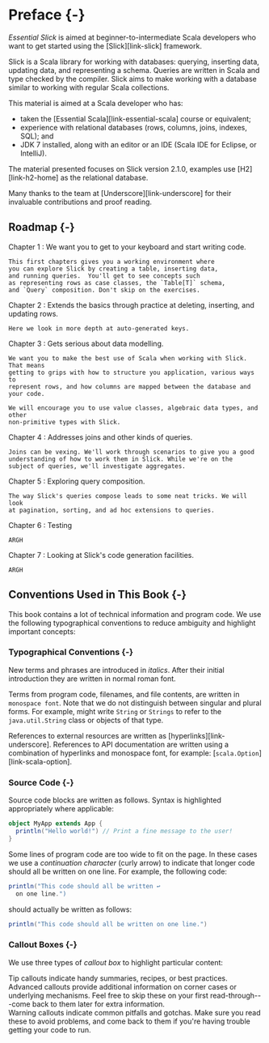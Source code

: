 # Preface {-}

*Essential Slick* is aimed at beginner-to-intermediate Scala developers who want to get started using the [Slick][link-slick] framework.

Slick is a Scala library for working with databases: querying, inserting data, updating data, and representing a schema.  Queries are written in Scala and type checked by the compiler. Slick aims to make working with a database similar to working with regular Scala collections.

This material is aimed at a Scala developer who has:

* taken the [Essential Scala][link-essential-scala] course or equivalent;
* experience with relational databases (rows, columns, joins, indexes, SQL); and
* JDK 7 installed, along with an editor or an IDE (Scala IDE for Eclipse, or IntelliJ).

The material presented focuses on Slick version 2.1.0, examples use [H2][link-h2-home] as the relational database.

Many thanks to the team at [Underscore][link-underscore] for their invaluable contributions and proof reading.


## Roadmap {-}


Chapter 1
:   We want you to get to your keyboard and start writing code.

    This first chapters gives you a working environment where
    you can explore Slick by creating a table, inserting data,
    and running queries.  You'll get to see concepts such
    as representing rows as case classes, the `Table[T]` schema,
    and `Query` composition. Don't skip on the exercises.

Chapter 2
:   Extends the basics through practice at deleting, inserting, and updating rows.

    Here we look in more depth at auto-generated keys.

Chapter 3
:   Gets serious about data modelling.

    We want you to make the best use of Scala when working with Slick.  That means
    getting to grips with how to structure you application, various ways to
    represent rows, and how columns are mapped between the database and your code.

    We will encourage you to use value classes, algebraic data types, and other
    non-primitive types with Slick.

Chapter 4
:   Addresses joins and other kinds of queries.

    Joins can be vexing. We'll work through scenarios to give you a good
    understanding of how to work them in Slick. While we're on the
    subject of queries, we'll investigate aggregates.

Chapter 5
:   Exploring query composition.

    The way Slick's queries compose leads to some neat tricks. We will look
    at pagination, sorting, and ad hoc extensions to queries.

Chapter 6
:   Testing

    ARGH

Chapter 7
:    Looking at Slick's code generation facilities.

    ARGH


## Conventions Used in This Book {-}

This book contains a lot of technical information and program code. We use the following typographical conventions to reduce ambiguity and highlight important concepts:

### Typographical Conventions {-}

New terms and phrases are introduced in *italics*. After their initial introduction they are written in normal roman font.

Terms from program code, filenames, and file contents, are written in `monospace font`. Note that we do not distinguish between singular and plural forms. For example, might write `String` or `Strings` to refer to the `java.util.String` class or objects of that type.

References to external resources are written as [hyperlinks][link-underscore]. References to API documentation are written using a combination of hyperlinks and monospace font, for example: [`scala.Option`][link-scala-option].

### Source Code {-}

Source code blocks are written as follows. Syntax is highlighted appropriately where applicable:

~~~ scala
object MyApp extends App {
  println("Hello world!") // Print a fine message to the user!
}
~~~

Some lines of program code are too wide to fit on the page. In these cases we use a *continuation character* (curly arrow) to indicate that longer code should all be written on one line. For example, the following code:

~~~ scala
println("This code should all be written ↩
  on one line.")
~~~

should actually be written as follows:

~~~ scala
println("This code should all be written on one line.")
~~~

### Callout Boxes {-}

We use three types of *callout box* to highlight particular content:

<div class="callout callout-info">
Tip callouts indicate handy summaries, recipes, or best practices.
</div>

<div class="callout callout-warning">
Advanced callouts provide additional information on corner cases or underlying mechanisms. Feel free to skip these on your first read-through---come back to them later for extra information.
</div>

<div class="callout callout-danger">
Warning callouts indicate common pitfalls and gotchas. Make sure you read these to avoid problems, and come back to them if you're having trouble getting your code to run.
</div>
